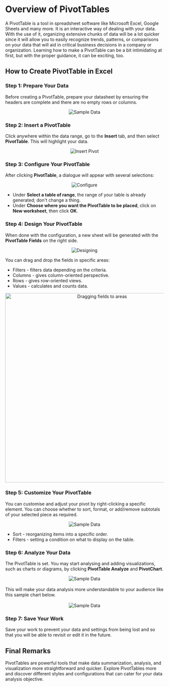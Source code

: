 # Overview of PivotTables

A PivotTable is a tool in spreadsheet software like Microsoft Excel, Google Sheets and many more. It is an interactive way of dealing with your data. With the use of it, organizing extensive chunks of data will be a lot quicker since it will allow you to easily recognize trends, patterns, or comparisons on your data that will aid in critical business decisions in a company or organization. Learning how to make a PivotTable can be a bit intimidating at first, but with the proper guidance, it can be exciting, too.

## How to Create PivotTable in Excel

### Step 1: Prepare Your Data
  
Before creating a PivotTable, prepare your datasheet by ensuring the headers are complete and there are no empty rows or columns.

<center>
	<img :src="$withBase('/1.png')" alt="Sample Data">
</center>

### Step 2: Insert a PivotTable

Click anywhere within the data range, go to the **Insert** tab, and then select **PivotTable**. This will highlight your data.

<center>
	<img :src="$withBase('/2.png')" alt="Insert Pivot">
</center>

### Step 3: Configure Your PivotTable

After clicking **PivotTable**, a dialogue will appear with several selections:

<center>
	<img :src="$withBase('/3.png')" alt="Configure">
</center>

- Under **Select a table of range**, the range of your table is already generated; don't change a thing.
- Under **Choose where you want the PivotTable to be placed**, click on **New worksheet**, then click **OK**. 


### Step 4: Design Your PivotTable

When done with the configuration, a new sheet will be generated with the **PivotTable Fields** on the right side.

<center>
	<img :src="$withBase('/4a.png')" alt="Designing">
</center>

You can drag and drop the fields in specific areas:

- Filters - filters data depending on the criteria.
- Columns - gives column-oriented perspective.
- Rows - gives row-oriented views.
- Values - calculates and counts data.

<center>
<img :src="$withBase('/4g.gif')" style="width:600px;" alt="Dragging fields to areas">
</center>

### Step 5: Customize Your PivotTable

You can customise and adjust your pivot by right-clicking a specific element. You can choose whether to sort, format, or add/remove subtotals of your selected piece as required.

<center>
	<img :src="$withBase('/5.png')" alt="Sample Data">
</center>

- Sort - reorganizing items into a specific order.
- Filters - setting a condition on what to display on the table.


### Step 6: Analyze Your Data

The PivotTable is set. You may start analysing and adding visualizations, such as charts or diagrams, by clicking **PivotTable Analyze** and **PivotChart**. 

<center>
	<img :src="$withBase('/6.png')" alt="Sample Data">
</center>
<br>
This will make your data analysis more understandable to your audience like this sample chart below.<br><br>

<center>
	<img :src="$withBase('/6a.png')" alt="Sample Data">
</center>


### Step 7: Save Your Work

Save your work to prevent your data and settings from being lost and so that you will be able to revisit or edit it in the future.

## Final Remarks

PivotTables are powerful tools that make data summarization, analysis, and visualization more straightforward and quicker. Explore PivotTables more and discover different styles and configurations that can cater for your data analysis objective.